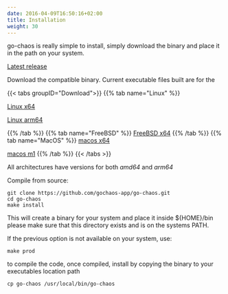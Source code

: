```yaml
---
date: 2016-04-09T16:50:16+02:00
title: Installation
weight: 30
---
```


go-chaos is really simple to install, simply download the binary and place it in the path on your system. 

[Latest release](https://github.com/gochaos-app/go-chaos/releases/tag/v0.6.0)


Download the compatible binary. Current executable files built are for the

{{< tabs groupID="Download">}}
{{% tab name="Linux" %}}
  
  [Linux x64](https://github.com/gochaos-app/go-chaos/releases/download/v0.6.0/go-chaos-linux-amd64) 
  
  [Linux arm64](https://github.com/gochaos-app/go-chaos/releases/download/v0.6.0/go-chaos-linux-arm64) 

{{% /tab %}}
{{% tab name="FreeBSD" %}}
  [FreeBSD x64](https://github.com/gochaos-app/go-chaos/releases/download/v0.6.0/go-chaos-freebsd-amd64)
{{% /tab %}}
{{% tab name="MacOS" %}}
  [macos x64](https://github.com/gochaos-app/go-chaos/releases/download/v0.6.0/go-chaos-darwin-amd64) 
  
  [macos m1](https://github.com/gochaos-app/go-chaos/releases/download/v0.6.0/go-chaos-darwin-m1)
{{% /tab %}}
{{< /tabs >}}


All architectures have versions for both *amd64*  and *arm64*

Compile from source:

```
git clone https://github.com/gochaos-app/go-chaos.git
cd go-chaos
make install
```

This will create a binary for your system and place it inside ${HOME}/bin please make sure that this directory exists and
is on  the systems PATH.


If the previous option is not available on your system, use:

```
make prod
```

to compile the code, once compiled, install by copying the binary to your executables location path

```
cp go-chaos /usr/local/bin/go-chaos

```
